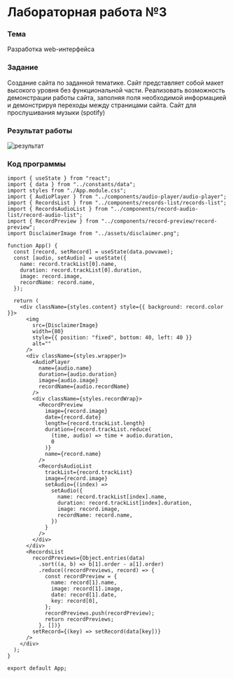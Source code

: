 # Лабораторная работа №3

### Тема

Разработка web-интерфейса

### Задание

Создание сайта по заданной тематике. Сайт представляет собой макет высокого уровня без функциональной части. Реализовать возможность демонстрации работы сайта, заполняя поля необходимой информацией и демонстрируя переходы между страницами сайта.
Сайт для прослушивания музыки (spotify)

### Результат работы

![результат](./images/site.png)

### Код программы

```
import { useState } from "react";
import { data } from "../constants/data";
import styles from "./App.module.css";
import { AudioPlayer } from "../components/audio-player/audio-player";
import { RecordsList } from "../components/records-list/records-list";
import { RecordsAudioList } from "../components/record-audio-list/record-audio-list";
import { RecordPreview } from "../components/record-preview/record-preview";
import DisclaimerImage from "../assets/disclaimer.png";

function App() {
  const [record, setRecord] = useState(data.powvawe);
  const [audio, setAudio] = useState({
    name: record.trackList[0].name,
    duration: record.trackList[0].duration,
    image: record.image,
    recordName: record.name,
  });

  return (
    <div className={styles.content} style={{ background: record.color }}>
      <img
        src={DisclaimerImage}
        width={80}
        style={{ position: "fixed", bottom: 40, left: 40 }}
        alt=""
      />
      <div className={styles.wrapper}>
        <AudioPlayer
          name={audio.name}
          duration={audio.duration}
          image={audio.image}
          recordName={audio.recordName}
        />
        <div className={styles.recordWrap}>
          <RecordPreview
            image={record.image}
            date={record.date}
            length={record.trackList.length}
            duration={record.trackList.reduce(
              (time, audio) => time + audio.duration,
              0
            )}
            name={record.name}
          />
          <RecordsAudioList
            trackList={record.trackList}
            image={record.image}
            setAudio={(index) =>
              setAudio({
                name: record.trackList[index].name,
                duration: record.trackList[index].duration,
                image: record.image,
                recordName: record.name,
              })
            }
          />
        </div>
      </div>
      <RecordsList
        recordPreviews={Object.entries(data)
          .sort((a, b) => b[1].order - a[1].order)
          .reduce((recordPreviews, record) => {
            const recordPreview = {
              name: record[1].name,
              image: record[1].image,
              date: record[1].date,
              key: record[0],
            };
            recordPreviews.push(recordPreview);
            return recordPreviews;
          }, [])}
        setRecord={(key) => setRecord(data[key])}
      />
    </div>
  );
}

export default App;
```
